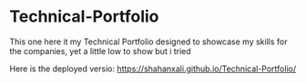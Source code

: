 # Technical-Portfolio

This one here it my Technical Portfolio designed to showcase my skills for the companies, yet a little low to show but i tried

Here is the deployed versio: https://shahanxali.github.io/Technical-Portfolio/
